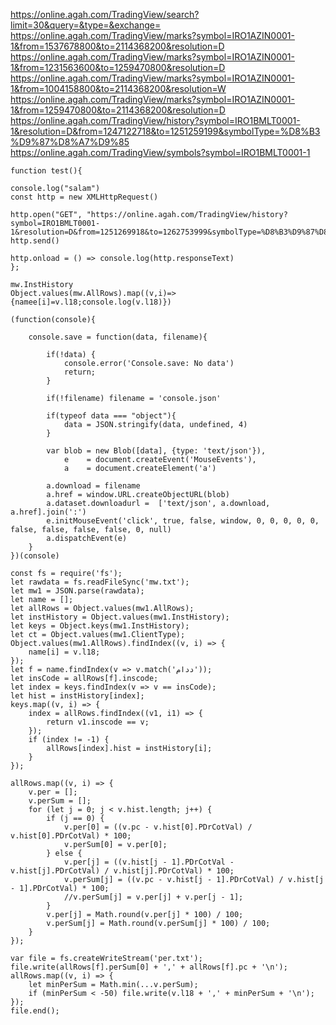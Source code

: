 https://online.agah.com/TradingView/search?limit=30&query=&type=&exchange=
https://online.agah.com/TradingView/marks?symbol=IRO1AZIN0001-1&from=1537678800&to=2114368200&resolution=D
https://online.agah.com/TradingView/marks?symbol=IRO1AZIN0001-1&from=1231563600&to=1259470800&resolution=D
https://online.agah.com/TradingView/marks?symbol=IRO1AZIN0001-1&from=1004158800&to=2114368200&resolution=W
https://online.agah.com/TradingView/marks?symbol=IRO1AZIN0001-1&from=1259470800&to=2114368200&resolution=D
https://online.agah.com/TradingView/history?symbol=IRO1BMLT0001-1&resolution=D&from=1247122718&to=1251259199&symbolType=%D8%B3%D9%87%D8%A7%D9%85
https://online.agah.com/TradingView/symbols?symbol=IRO1BMLT0001-1

```
function test(){
    
console.log("salam")
const http = new XMLHttpRequest()

http.open("GET", "https://online.agah.com/TradingView/history?symbol=IRO1BMLT0001-1&resolution=D&from=1251269918&to=1262753999&symbolType=%D8%B3%D9%87%D8%A7%D9%85")
http.send()

http.onload = () => console.log(http.responseText)
};

mw.InstHistory
Object.values(mw.AllRows).map((v,i)=>{namee[i]=v.l18;console.log(v.l18)})
```

```
(function(console){

    console.save = function(data, filename){

        if(!data) {
            console.error('Console.save: No data')
            return;
        }

        if(!filename) filename = 'console.json'

        if(typeof data === "object"){
            data = JSON.stringify(data, undefined, 4)
        }

        var blob = new Blob([data], {type: 'text/json'}),
            e    = document.createEvent('MouseEvents'),
            a    = document.createElement('a')

        a.download = filename
        a.href = window.URL.createObjectURL(blob)
        a.dataset.downloadurl =  ['text/json', a.download, a.href].join(':')
        e.initMouseEvent('click', true, false, window, 0, 0, 0, 0, 0, false, false, false, false, 0, null)
        a.dispatchEvent(e)
    }
})(console)
```


```
const fs = require('fs');
let rawdata = fs.readFileSync('mw.txt');
let mw1 = JSON.parse(rawdata);
let name = [];
let allRows = Object.values(mw1.AllRows);
let instHistory = Object.values(mw1.InstHistory);
let keys = Object.keys(mw1.InstHistory);
let ct = Object.values(mw1.ClientType);
Object.values(mw1.AllRows).findIndex((v, i) => {
	name[i] = v.l18;
});
let f = name.findIndex(v => v.match('ددام'));
let insCode = allRows[f].inscode;
let index = keys.findIndex(v => v == insCode);
let hist = instHistory[index];
keys.map((v, i) => {
	index = allRows.findIndex((v1, i1) => {
		return v1.inscode == v;
	});
	if (index != -1) {
		allRows[index].hist = instHistory[i];
	}
});

allRows.map((v, i) => {
	v.per = [];
	v.perSum = [];
	for (let j = 0; j < v.hist.length; j++) {
		if (j == 0) {
			v.per[0] = ((v.pc - v.hist[0].PDrCotVal) / v.hist[0].PDrCotVal) * 100;
			v.perSum[0] = v.per[0];
		} else {
			v.per[j] = ((v.hist[j - 1].PDrCotVal - v.hist[j].PDrCotVal) / v.hist[j].PDrCotVal) * 100;
			v.perSum[j] = ((v.pc - v.hist[j - 1].PDrCotVal) / v.hist[j - 1].PDrCotVal) * 100;
			//v.perSum[j] = v.per[j] + v.per[j - 1];
		}
		v.per[j] = Math.round(v.per[j] * 100) / 100;
		v.perSum[j] = Math.round(v.perSum[j] * 100) / 100;
	}
});

var file = fs.createWriteStream('per.txt');
file.write(allRows[f].perSum[0] + ',' + allRows[f].pc + '\n');
allRows.map((v, i) => {
	let minPerSum = Math.min(...v.perSum);
	if (minPerSum < -50) file.write(v.l18 + ',' + minPerSum + '\n');
});
file.end();
```

